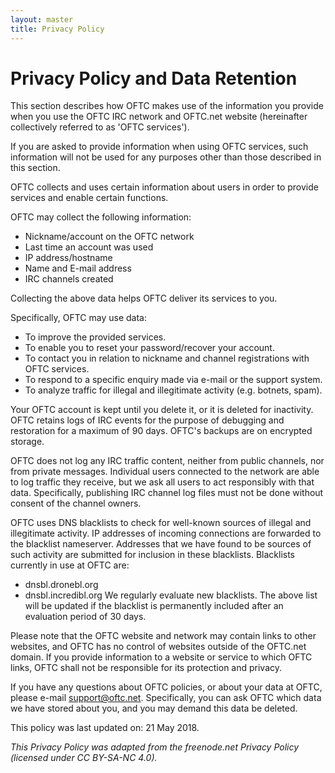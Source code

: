 ```yaml
---
layout: master
title: Privacy Policy
---
```


# Privacy Policy and Data Retention

This section describes how OFTC makes use of the information you provide when
you use the OFTC IRC network and OFTC.net website (hereinafter collectively
referred to as 'OFTC services').

If you are asked to provide information when using OFTC services, such
information will not be used for any purposes other than those described in
this section.

OFTC collects and uses certain information about users in order to provide
services and enable certain functions.

OFTC may collect the following information:
* Nickname/account on the OFTC network
* Last time an account was used
* IP address/hostname
* Name and E-mail address
* IRC channels created

Collecting the above data helps OFTC deliver its services to you.

Specifically, OFTC may use data:
* To improve the provided services.
* To enable you to reset your password/recover your account.
* To contact you in relation to nickname and channel registrations with OFTC services.
* To respond to a specific enquiry made via e-mail or the support system.
* To analyze traffic for illegal and illegitimate activity (e.g. botnets, spam).

Your OFTC account is kept until you delete it, or it is deleted for inactivity.
OFTC retains logs of IRC events for the purpose of debugging and restoration
for a maximum of 90 days. OFTC's backups are on encrypted storage.

OFTC does not log any IRC traffic content, neither from public channels, nor from
private messages. Individual users connected to the network are able to log
traffic they receive, but we ask all users to act responsibly with that data.
Specifically, publishing IRC channel log files must not be done without consent
of the channel owners.

OFTC uses DNS blacklists to check for well-known sources of illegal and
illegitimate activity. IP addresses of incoming connections are forwarded to
the blacklist nameserver. Addresses that we have found to be sources of such
activity are submitted for inclusion in these blacklists. Blacklists currently
in use at OFTC are:
* dnsbl.dronebl.org
* dnsbl.incredibl.org
We regularly evaluate new blacklists. The above list will be updated if the
blacklist is permanently included after an evaluation period of 30 days.

Please note that the OFTC website and network may contain links to other
websites, and OFTC has no control of websites outside of the OFTC.net domain.
If you provide information to a website or service to which OFTC links, OFTC
shall not be responsible for its protection and privacy.

If you have any questions about OFTC policies, or about your data at OFTC,
please e-mail <a href="mail:support@oftc.net">support@oftc.net</a>.
Specifically, you can ask OFTC which data we have stored about you, and you may
demand this data be deleted.

This policy was last updated on: 21 May 2018.

*This Privacy Policy was adapted from the freenode.net Privacy Policy
(licensed under CC BY-SA-NC 4.0).*
